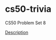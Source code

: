 # cs50-trivia
CS50 Problem Set 8

[Description](https://cs50.harvard.edu/extension/2023/spring/psets/8/trivia/)


